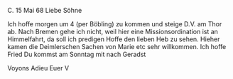  C. 15 Mai 68
Liebe Söhne

Ich hoffe morgen um 4 (per Böbling) zu kommen und steige D.V. am Thor ab. Nach Bremen gehe ich nicht, weil hier eine Missionsordination ist an Himmelfahrt, da soll ich predigen Hoffe den lieben Heb zu sehen. Hieher kamen die Deimlerschen Sachen von Marie etc sehr willkommen. Ich hoffe Fried Du kommst am Sonntag mit nach Geradst

 Voyons Adieu
 Euer V
